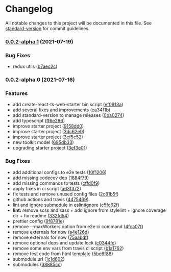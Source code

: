 # Changelog

All notable changes to this project will be documented in this file. See [standard-version](https://github.com/conventional-changelog/standard-version) for commit guidelines.

### [0.0.2-alpha.1](https://github.com/vitorsalgado/react-web-starter/compare/v0.0.2-alpha.0...v0.0.2-alpha.1) (2021-07-19)


### Bug Fixes

* redux utils ([b7aec2c](https://github.com/vitorsalgado/react-web-starter/commit/b7aec2cf3bdc7484780ef27774c5e202a56b0bbc))

### 0.0.2-alpha.0 (2021-07-16)


### Features

* add create-react-ts-web-starter bin script ([ef0913a](https://github.com/vitorsalgado/react-web-starter/commit/ef0913a760f9a85287270e164920de71aadfb012))
* add several fixes and improvements ([ca34f1b](https://github.com/vitorsalgado/react-web-starter/commit/ca34f1bf9e187adad55b7b936142d5960da15b02))
* add standard-version to manage releases ([0ba0274](https://github.com/vitorsalgado/react-web-starter/commit/0ba027482135a54eaa83ce3edb4a459295f3fb74))
* add typescript ([ff6e286](https://github.com/vitorsalgado/react-web-starter/commit/ff6e28666bcc3d46fe442ca98f8d68ba214fbe31))
* improve starter project ([9158dd0](https://github.com/vitorsalgado/react-web-starter/commit/9158dd0e6203ed8b9e83ebccf19ebfb94732e5df))
* improve starter project ([3dc62e0](https://github.com/vitorsalgado/react-web-starter/commit/3dc62e03073d00207ca6b2006cc794f81406404c))
* improve starter project ([3cf5c52](https://github.com/vitorsalgado/react-web-starter/commit/3cf5c520c713bd0f45596229c9e6c501880e0c3d))
* new toolkit model ([695db33](https://github.com/vitorsalgado/react-web-starter/commit/695db33b189b84f28c48f5ca1f091e7d3db3666c))
* upgrading starter project ([3ef3e01](https://github.com/vitorsalgado/react-web-starter/commit/3ef3e01f6791f39683760e62df1d5b81c8df6bfe))


### Bug Fixes

* add additional configs to e2e tests ([10f1206](https://github.com/vitorsalgado/react-web-starter/commit/10f1206083f3a0ad778209ee048e5adfc9b0b0d4))
* add missing codecov dep ([1884f79](https://github.com/vitorsalgado/react-web-starter/commit/1884f79cb8f4773e0d7234913ac7f7aeecca4cd9))
* add missing commands to tests ([cffd0f9](https://github.com/vitorsalgado/react-web-starter/commit/cffd0f96f1614c70e57c82e49f56daa8dd38dcd2))
* apply fixes in ci script ([a63f372](https://github.com/vitorsalgado/react-web-starter/commit/a63f3723366620efbca3a5a2c28198c35c6770b9))
* fix tests and remove unused config files ([2c81b5f](https://github.com/vitorsalgado/react-web-starter/commit/2c81b5f8b7160bde4cbeb437696c303a687a62ad))
* github actions and travis ([4475469](https://github.com/vitorsalgado/react-web-starter/commit/4475469358bbdd0f5bfbcbf1f6632374878d12c8))
* lint and ignore submodule in eslintignore ([c5fc62f](https://github.com/vitorsalgado/react-web-starter/commit/c5fc62fd9371df4d9d042a511a5ff3ddf5b18e66))
* **lint:** remove scss and sass + add ignore from stylelint + ignore coverage dir + fix readme ([332fd54](https://github.com/vitorsalgado/react-web-starter/commit/332fd54a73246bafea22c6ad596d7341c3c5c8c4))
* prettier config ([9f8781e](https://github.com/vitorsalgado/react-web-starter/commit/9f8781eb146ef207e897216f5a74793629f6a3a4))
* remove --maxWorkers option from e2e ci command ([4fca07f](https://github.com/vitorsalgado/react-web-starter/commit/4fca07fa5e22c165e825cf77af7b0ce55d778b6f))
* remove externals for now ([a4e126d](https://github.com/vitorsalgado/react-web-starter/commit/a4e126dadee167ab869edf870bc466417fb613f2))
* remove externals for now ([75aabdf](https://github.com/vitorsalgado/react-web-starter/commit/75aabdf7073b1d24defe0c4e44808e171a5d9700))
* remove optional deps and update lock ([c0344fe](https://github.com/vitorsalgado/react-web-starter/commit/c0344fe30ab0fb669a362fe77051f0a796ada2d3))
* remove some env vars from travis ci script ([b1a1762](https://github.com/vitorsalgado/react-web-starter/commit/b1a17627c77632d230d47b349c7de7b54412781a))
* remove test code from html template ([5be6f88](https://github.com/vitorsalgado/react-web-starter/commit/5be6f88378b406c7bfd55e44eba4bd34c2d2e96e))
* submodule url ([1c1d602](https://github.com/vitorsalgado/react-web-starter/commit/1c1d6021225521845c9172cdb77f8d3a1abdd374))
* submodules ([38885cc](https://github.com/vitorsalgado/react-web-starter/commit/38885cc85c97c00e8b88a9cd0930a141533147df))
